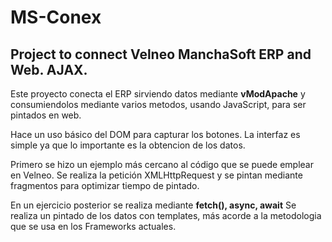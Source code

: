 # MS-Conex

## Project to connect **Velneo ManchaSoft ERP** and **Web**. AJAX.

Este proyecto conecta el ERP sirviendo datos mediante **vModApache** y consumiendolos 
mediante varios metodos, usando JavaScript, para ser pintados en web.

Hace un uso básico del DOM para capturar los botones.
La interfaz es simple ya que lo importante es la obtencion de los datos.

Primero se hizo un ejemplo más cercano al código que se puede emplear en Velneo.
Se realiza la petición XMLHttpRequest y se pintan mediante fragmentos para optimizar tiempo de pintado.

En un ejercicio posterior se realiza mediante **fetch(), async, await**
Se realiza un pintado de los datos con templates, más acorde a la metodologia que se usa en los
Frameworks actuales.
